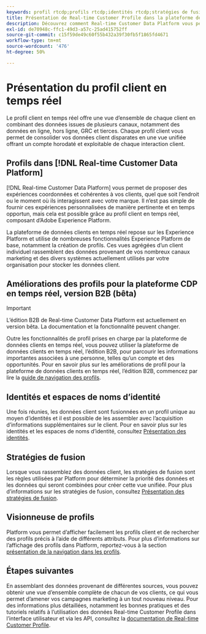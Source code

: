 ```yaml
---
keywords: profil rtcdp;profils rtcdp;identités rtcdp;stratégies de fusion rtcdp;profil client en temps réel
title: Présentation de Real-time Customer Profile dans la plateforme de données clients en temps réel
description: Découvrez comment Real-time Customer Data Platform vous permet de générer des expériences coordonnées, cohérentes et pertinentes pour vos clients à l’aide de Real-time Customer Profile.
exl-id: de70948c-ffc1-49d3-a57c-25ad415752ff
source-git-commit: c15f59de49c60f55b432a39f30fb5f1865fd4671
workflow-type: tm+mt
source-wordcount: '476'
ht-degree: 50%

---
```


# Présentation du profil client en temps réel

Le profil client en temps réel offre une vue d’ensemble de chaque client en combinant des données issues de plusieurs canaux, notamment des données en ligne, hors ligne, GRC et tierces. Chaque profil client vous permet de consolider vos données client disparates en une vue unifiée offrant un compte horodaté et exploitable de chaque interaction client.

## Profils dans [!DNL Real-time Customer Data Platform]

[!DNL Real-time Customer Data Platform] vous permet de proposer des expériences coordonnées et cohérentes à vos clients, quel que soit l’endroit ou le moment où ils interagissent avec votre marque. Il n’est pas simple de fournir ces expériences personnalisées de manière pertinente et en temps opportun, mais cela est possible grâce au profil client en temps réel, composant d’Adobe Experience Platform.

La plateforme de données clients en temps réel repose sur les Experience Platform et utilise de nombreuses fonctionnalités Experience Platform de base, notamment la création de profils. Ces vues agrégées d’un client individuel rassemblent des données provenant de vos nombreux canaux marketing et des divers systèmes actuellement utilisés par votre organisation pour stocker les données client.

## Améliorations des profils pour la plateforme CDP en temps réel, version B2B (bêta)

>[!IMPORTANT]
>
>L’édition B2B de Real-time Customer Data Platform est actuellement en version bêta. La documentation et la fonctionnalité peuvent changer.

Outre les fonctionnalités de profil prises en charge par la plateforme de données clients en temps réel, vous pouvez utiliser la plateforme de données clients en temps réel, l’édition B2B, pour parcourir les informations importantes associées à une personne, telles qu’un compte et des opportunités. Pour en savoir plus sur les améliorations de profil pour la plateforme de données clients en temps réel, l’édition B2B, commencez par lire la [guide de navigation des profils](profile-browse.md).

## Identités et espaces de noms d’identité

Une fois réunies, les données client sont fusionnées en un profil unique au moyen d’identités et il est possible de les assembler avec l’acquisition d’informations supplémentaires sur le client. Pour en savoir plus sur les identités et les espaces de noms d’identité, consultez [Présentation des identités](identities-overview.md).

## Stratégies de fusion

Lorsque vous rassemblez des données client, les stratégies de fusion sont les règles utilisées par Platform pour déterminer la priorité des données et les données qui seront combinées pour créer cette vue unifiée. Pour plus d’informations sur les stratégies de fusion, consultez [Présentation des stratégies de fusion](merge-policies.md).

## Visionneuse de profils

Platform vous permet d’afficher facilement les profils client et de rechercher des profils précis à l’aide de différents attributs. Pour plus d’informations sur l’affichage des profils dans Platform, reportez-vous à la section [présentation de la navigation dans les profils](profile-browse.md).

## Étapes suivantes

En assemblant des données provenant de différentes sources, vous pouvez obtenir une vue d’ensemble complète de chacun de vos clients, ce qui vous permet d’amener vos campagnes marketing à un tout nouveau niveau. Pour des informations plus détaillées, notamment les bonnes pratiques et des tutoriels relatifs à l’utilisation des données Real-time Customer Profile dans l’interface utilisateur et via les API, consultez la [documentation de Real-time Customer Profile](../../profile/home.md).
